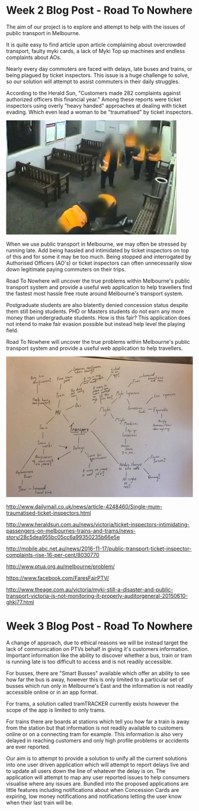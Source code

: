  
#    Week 2 Blog Post - Road To Nowhere
 
The aim of our project is to explore and attempt to help with the issues of public transport in Melbourne.

It is quite easy to find article upon article complaining about overcrowded transport, faulty myki cards, a lack of Myki Top up machines and endless complaints about AOs.

Nearly every day commuters are faced with delays, late buses and trains, or being plagued by ticket inspectors. This issue is a huge challenge to solve, so our solution will attempt to assist commuters in their daily struggles.

According to the Herald Sun, "Customers made 282 complaints against authorized officers this financial year." Among these reports were ticket inspectors using overly "heavy handed" approaches at dealing with ticket evading. Which even lead a woman to be "traumatised" by ticket inspectors.

![description](images/blog/week2/heavyhanded.jpg)

When we use public transport in Melbourne, we may often be stressed by running late. Add being hassled and intimidated by ticket inspectors on top of this and for some it may be too much. Being stopped and interrogated by Authorised Officers (AO's) or ticket inspectors can often unnecessarily slow down legitimate paying commuters on their trips.


Road To Nowhere will uncover the true problems within Melbourne's public transport system and provide a useful web application to help travellers find the fastest most hassle free route around Melbourne's transport system.

Postgraduate students are also blatently denied concession status despite them still being students. PHD or Masters students do not earn any more money than undergraduate students. How is this fair? This application does not intend to make fair evasion possible but instead help level the playing field.

Road To Nowhere will uncover the true problems within Melbourne's public transport system and provide a useful web application to help travellers.

![description](images/blog/week2/mindmap.jpg)


http://www.dailymail.co.uk/news/article-4248460/Single-mum-traumatised-ticket-inspectors.html

http://www.heraldsun.com.au/news/victoria/ticket-inspectors-intimidating-passengers-on-melbournes-trains-and-trams/news-story/28c5dea955bc05cc6a99350235b66e5e

http://mobile.abc.net.au/news/2016-11-17/public-transport-ticket-inspector-complaints-rise-16-per-cent/8030770

http://www.ptua.org.au/melbourne/problem/

https://www.facebook.com/FaresFairPTV/

http://www.theage.com.au/victoria/myki-still-a-disaster-and-public-transport-victoria-is-not-monitoring-it-properly-auditorgeneral-20150610-ghkj77.html

#    Week 3 Blog Post - Road To Nowhere

A change of approach, due to ethical reasons we will be instead target the lack of communication on PTVs behalf in giving it's customers information. Important information like the ability to discover whether a bus, train or tram is running late is too difficult to access and is not readily accessible.

For busses, there are "Smart Busses" available which offer an ability to see how far the bus is away, however this is only limited to a particular set of busses which run only in Melbourne's East and the information is not readily accessible online or in an app format.

For trams, a solution called tramTRACKER currently exists however the scope of the app is limited to only trams.

For trains there are boards at stations which tell you how far a train is away from the station but that information is not readily available to customers online or on a connecting tram for example. This information is also very delayed in reaching customers and only high profile problems or accidents are ever reported.

Our aim is to attempt to provide a solution to unify all the current solutions into one user driven application which will attempt to report delays live and to update all users down the line of whatever the delay is on. The application will attempt to map any user reported issues to help consumers visualise where any issues are. Bundled into the proposed applications are little features including notifications about when Concession Cards are expiring, low money notifications and notifications letting the user know when their last train will be.
